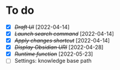 # To do

- [X] ~~*Draft UI*~~ [2022-04-14]
- [X] ~~*Launch search command*~~ [2022-04-14]
- [X] ~~*Apply changes shortcut*~~ [2022-04-14]
- [X] ~~*Display Obsidian URI*~~ [2022-04-28]
- [X] ~~*Runtime function*~~ [2022-05-23]
- [ ] Settings: knowledge base path